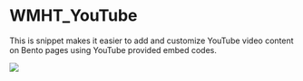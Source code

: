 WMHT_YouTube
============

This is snippet makes it easier to add and customize YouTube video content on Bento pages using YouTube provided embed codes.

![](http://dl.dropboxusercontent.com/u/262883353/Carter/Open%20Bento/Screen%20Shot%202014-03-10%20at%203.49.24%20PM.png)
